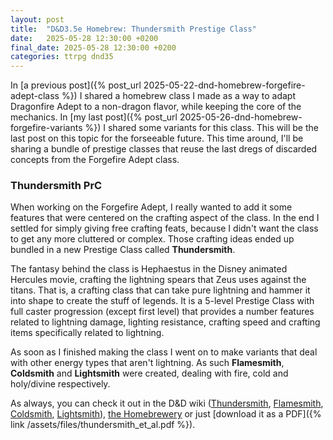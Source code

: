 ```yaml
---
layout: post
title:  "D&D3.5e Homebrew: Thundersmith Prestige Class"
date:   2025-05-28 12:30:00 +0200
final_date: 2025-05-28 12:30:00 +0200
categories: ttrpg dnd35
---
```

In [a previous post]({% post_url 2025-05-22-dnd-homebrew-forgefire-adept-class %}) I shared a homebrew class I made as a way to adapt Dragonfire Adept to a non-dragon flavor, while keeping the core of the mechanics. In [my last post]({% post_url 2025-05-26-dnd-homebrew-forgefire-variants %}) I shared some variants for this class. This will be the last post on this topic for the forseeable future. This time around, I'll be sharing a bundle of prestige classes that reuse the last dregs of discarded concepts from the Forgefire Adept class.

### Thundersmith PrC

When working on the Forgefire Adept, I really wanted to add it some features that were centered on the crafting aspect of the class. In the end I settled for simply giving free crafting feats, because I didn't want the class to get any more cluttered or complex. Those crafting ideas ended up bundled in a new Prestige Class called **Thundersmith**.

The fantasy behind the class is Hephaestus in the Disney animated Hercules movie, crafting the lightning spears that Zeus uses against the titans. That is, a crafting class that can take pure lightning and hammer it into shape to create the stuff of legends. It is a 5-level Prestige Class with full caster progression (except first level) that provides a number features related to lightning damage, lighting resistance, crafting speed and crafting items specifically related to lightning.

As soon as I finished making the class I went on to make variants that deal with other energy types that aren't lightning. As such **Flamesmith**, **Coldsmith** and **Lightsmith** were created, dealing with fire, cold and holy/divine respectively.

As always, you can check it out in the D&D wiki ([Thundersmith](https://dnd-wiki.org/wiki/Thundersmith_(3.5e_Prestige_Class)), [Flamesmith](https://dnd-wiki.org/wiki/Flamesmith_(3.5e_Alternate_Class_Feature)), [Coldsmith](https://dnd-wiki.org/wiki/Coldsmith_(3.5e_Alternate_Class_Feature)), [Lightsmith](https://dnd-wiki.org/wiki/Coldsmith_(3.5e_Alternate_Class_Feature))), [the Homebrewery](https://homebrewery.naturalcrit.com/share/JG5eCIvtDTYO) or just [download it as a PDF]({% link /assets/files/thundersmith_et_al.pdf %}).


